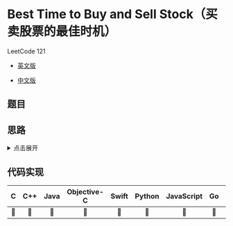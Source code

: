 # Best Time to Buy and Sell Stock（买卖股票的最佳时机）

LeetCode 121

- [英文版](https://leetcode.com/problems/best-time-to-buy-and-sell-stock/)

- [中文版](https://leetcode-cn.com/problems/best-time-to-buy-and-sell-stock/)

## 题目

## 思路
<details>
<summary>点击展开</summary>
// TODO
</details>

## 代码实现
| C | C++ | Java | Objective-C | Swift | Python | JavaScript | Go | PHP |
| :--: | :--: | :--: | :--: | :--: | :--: | :--: | :--: | :--: |
| 🤔 | 🤔 | 🤔 | 🤔 | 🤔 | 🤔 | 🤔 | 🤔 | 🤔 |

